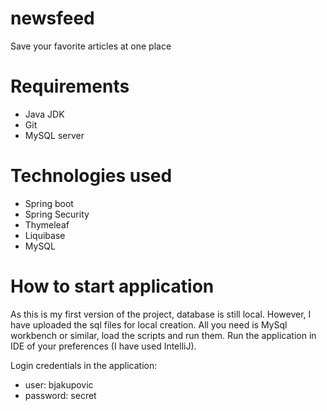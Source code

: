 # newsfeed
Save your favorite articles at one place

# Requirements
- Java JDK
- Git
- MySQL server

# Technologies used
- Spring boot
- Spring Security
- Thymeleaf
- Liquibase
- MySQL 

# How to start application
As this is my first version of the project, database is still local. 
However, I have uploaded the sql files for local creation. 
All you need is MySql workbench or similar, load the scripts and run them.
Run the application in IDE of your preferences (I have used IntelliJ).

Login credentials in the application:
- user: bjakupovic
- password: secret



